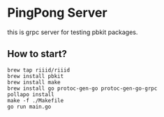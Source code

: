 
# PingPong Server

this is grpc server for testing pbkit packages.


## How to start?

```
brew tap riiid/riiid
brew install pbkit
brew install make 
brew install go protoc-gen-go protoc-gen-go-grpc
pollapo install
make -f ./Makefile
go run main.go
```

